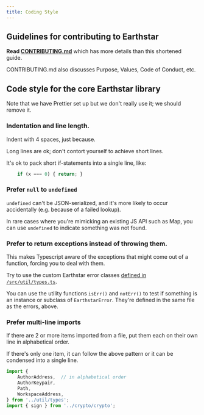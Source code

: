```yaml
---
title: Coding Style
---
```


## Guidelines for contributing to Earthstar

**Read [CONTRIBUTING.md](https://github.com/earthstar-project/earthstar/blob/main/CONTRIBUTING.md)** which has more details than this shortened guide.

CONTRIBUTING.md also discusses Purpose, Values, Code of Conduct, etc.

## Code style for the core Earthstar library

Note that we have Prettier set up but we don't really use it; we should remove it.

### Indentation and line length.

Indent with 4 spaces, just because.

Long lines are ok; don't contort yourself to achieve short lines.

It's ok to pack short if-statements into a single line, like:

```ts
    if (x === 0) { return; }
```

### Prefer `null` to `undefined`

`undefined` can't be JSON-serialized, and it's more likely to occur accidentally (e.g. because of a failed lookup).

In rare cases where you're mimicking an existing JS API such as Map, you can use `undefined` to indicate something was not found.

### Prefer to return exceptions instead of throwing them.

This makes Typescript aware of the exceptions that might come out of a function, forcing you to deal with them.

Try to use the custom Earthstar error classes [defined in `/src/util/types.ts`](https://github.com/earthstar-project/earthstar/blob/main/src/util/types.ts).

You can use the utility functions `isErr()` and `notErr()` to test if something is an instance or subclass of `EarthstarError`.  They're defined in the same file as the errors, above.

### Prefer multi-line imports

If there are 2 or more items imported from a file, put them each on their own line in alphabetical order.

If there's only one item, it can follow the above pattern or it can be condensed into a single line.

```ts
import {
    AuthorAddress,  // in alphabetical order
    AuthorKeypair,
    Path,
    WorkspaceAddress,
} from '../util/types';
import { sign } from '../crypto/crypto';
```
